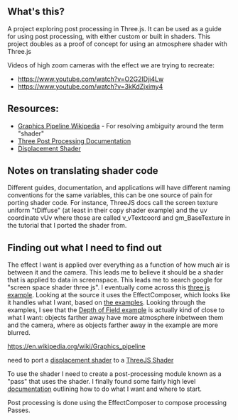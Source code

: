 ## What's this?
A project exploring post processing in Three.js. It can be used as a guide for using post processing, with either custom or built in shaders.
This project doubles as a proof of concept for using an atmosphere shader with Three.js


Videos of high zoom cameras with the effect we are trying to recreate:
- https://www.youtube.com/watch?v=O2G2IDji4Lw
- https://www.youtube.com/watch?v=3kKdZjximy4

## Resources:
- [Graphics Pipeline Wikipedia](https://en.wikipedia.org/wiki/Graphics_pipeline) - For resolving ambiguity around the term "shader"
- [Three Post Processing Documentation](https://threejs.org/docs/#manual/en/introduction/How-to-use-post-processing)
- [Displacement Shader](https://www.youtube.com/watch?v=dJUPz11LKm4)

## Notes on translating shader code
Different guides, documentation, and applications will have different naming conventions for the same variables, this can be one source of pain for porting shader code. For instance, ThreeJS docs call the screen texture uniform "tDiffuse" (at least in their copy shader example) and the uv coordinate vUv where those are called v_vTextcoord and gm_BaseTexture in the tutorial that I ported the shader from.

## Finding out what I need to find out

The effect I want is applied over everything as a function of how much air is between it and the camera. This leads me to believe it should be a shader that is applied to data in screenspace. This leads me to search google for "screen space shader three js". I eventually come across this [three js example](https://threejs.org/examples/#webgl_postprocessing_ssao). Looking at the source it uses the EffectComposer, which looks like it handles what I want, based on [the examples](https://threejs.org/docs/#examples/en/postprocessing/EffectComposer). Looking through the examples, I see that the [Depth of Field example](https://threejs.org/examples/#webgl_postprocessing_dof) is actually kind of close to what I want: objects farther away have more atmosphere inbetween them and the camera, where as objects farther away in the example are more blurred.

https://en.wikipedia.org/wiki/Graphics_pipeline

need to port a [displacement shader](https://www.youtube.com/watch?v=dJUPz11LKm4) to a [ThreeJS Shader](https://github.com/mrdoob/three.js/tree/master/examples/jsm/shaders)

To use the shader I need to create a post-processing module known as a "pass" that uses the shader. I finally found some fairly high level [documentation](https://threejs.org/docs/#manual/en/introduction/How-to-use-post-processing) outlining how to do what I want and where to start.

Post processing is done using the EffectComposer to compose processing Passes. 


